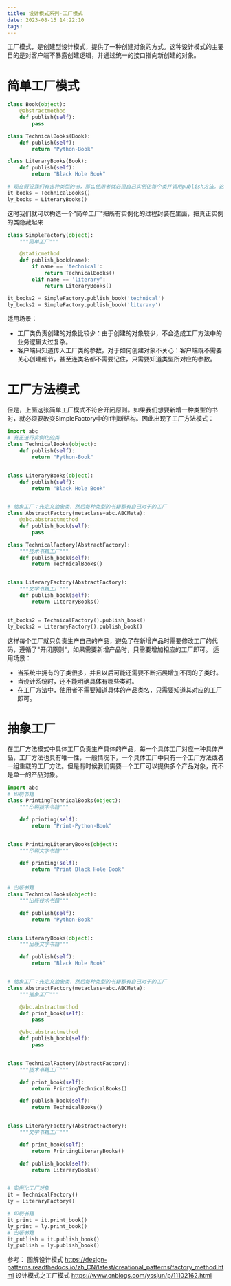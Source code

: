 ```yaml
---
title: 设计模式系列-工厂模式
date: 2023-08-15 14:22:10
tags:
---
```

工厂模式，是创建型设计模式，提供了一种创建对象的方式。这种设计模式的主要目的是对客户端不暴露创建逻辑，并通过统一的接口指向新创建的对象。
# 简单工厂模式
```python
class Book(object):
    @abstractmethod
    def publish(self):
        pass

class TechnicalBooks(Book):
    def publish(self):
        return "Python-Book"

class LiteraryBooks(Book):
    def publish(self):
        return "Black Hole Book"

# 现在假设我们有各种类型的书，那么使用者就必须自己实例化每个类并调用publish方法。这将实现细节暴露了出来，且当类变多时很麻烦
it_books = TechnicalBooks()
ly_books = LiteraryBooks()
```

这时我们就可以构造一个"简单工厂"把所有实例化的过程封装在里面，把真正实例的类隐藏起来
```python
class SimpleFactory(object):
    """简单工厂"""

    @staticmethod
    def publish_book(name):
        if name == 'technical':
            return TechnicalBooks()
        elif name == 'literary':
            return LiteraryBooks()

it_books2 = SimpleFactory.publish_book('technical')
ly_books2 = SimpleFactory.publish_book('literary')
```
适用场景：
* 工厂类负责创建的对象比较少：由于创建的对象较少，不会造成工厂方法中的业务逻辑太过复杂。
* 客户端只知道传入工厂类的参数，对于如何创建对象不关心：客户端既不需要关心创建细节，甚至连类名都不需要记住，只需要知道类型所对应的参数。


# 工厂方法模式
但是，上面这张简单工厂模式不符合开闭原则。如果我们想要新增一种类型的书时，就必须要改变SimpleFactory中的if判断结构。因此出现了工厂方法模式：
```python
import abc
# 真正进行实例化的类
class TechnicalBooks(object):
    def publish(self):
        return "Python-Book"


class LiteraryBooks(object):
    def publish(self):
        return "Black Hole Book"


# 抽象工厂：先定义抽象类，然后每种类型的书籍都有自己对于的工厂
class AbstractFactory(metaclass=abc.ABCMeta):
    @abc.abstractmethod
    def publish_book(self):
        pass

class TechnicalFactory(AbstractFactory):
    """技术书籍工厂"""
    def publish_book(self):
        return TechnicalBooks()


class LiteraryFactory(AbstractFactory):
    """文学书籍工厂"""
    def publish_book(self):
        return LiteraryBooks()


it_books2 = TechnicalFactory().publish_book()
ly_books2 = LiteraryFactory().publish_book()
```
这样每个工厂就只负责生产自己的产品，避免了在新增产品时需要修改工厂的代码，遵循了"开闭原则"，如果需要新增产品时，只需要增加相应的工厂即可。
适用场景：
* 当系统中拥有的子类很多，并且以后可能还需要不断拓展增加不同的子类时。
* 当设计系统时，还不能明确具体有哪些类时。
* 在工厂方法中，使用者不需要知道具体的产品类名，只需要知道其对应的工厂即可。

# 抽象工厂
在工厂方法模式中具体工厂负责生产具体的产品，每一个具体工厂对应一种具体产品，工厂方法也具有唯一性，一般情况下，一个具体工厂中只有一个工厂方法或者一组重载的工厂方法。但是有时候我们需要一个工厂可以提供多个产品对象，而不是单一的产品对象。
```python
import abc
# 印刷书籍
class PrintingTechnicalBooks(object):
    """印刷技术书籍"""

    def printing(self):
        return "Print-Python-Book"


class PrintingLiteraryBooks(object):
    """印刷文学书籍"""

    def printing(self):
        return "Print Black Hole Book"


# 出版书籍
class TechnicalBooks(object):
    """出版技术书籍"""

    def publish(self):
        return "Python-Book"


class LiteraryBooks(object):
    """出版文学书籍"""

    def publish(self):
        return "Black Hole Book"


# 抽象工厂：先定义抽象类，然后每种类型的书籍都有自己对于的工厂
class AbstractFactory(metaclass=abc.ABCMeta):
    """抽象工厂"""

    @abc.abstractmethod
    def print_book(self):
        pass

    @abc.abstractmethod
    def publish_book(self):
        pass


class TechnicalFactory(AbstractFactory):
    """技术书籍工厂"""

    def print_book(self):
        return PrintingTechnicalBooks()

    def publish_book(self):
        return TechnicalBooks()


class LiteraryFactory(AbstractFactory):
    """文学书籍工厂"""

    def print_book(self):
        return PrintingLiteraryBooks()

    def publish_book(self):
        return LiteraryBooks()


# 实例化工厂对象
it = TechnicalFactory()
ly = LiteraryFactory()

# 印刷书籍
it_print = it.print_book()
ly_print = ly.print_book()
# 出版书籍
it_publish = it.publish_book()
ly_publish = ly.publish_book()
```

参考：
图解设计模式 https://design-patterns.readthedocs.io/zh_CN/latest/creational_patterns/factory_method.html
设计模式之工厂模式 https://www.cnblogs.com/yssjun/p/11102162.html
